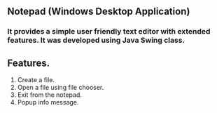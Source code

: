## Notepad (Windows Desktop Application)

### It provides a simple user friendly text editor with extended features. It was developed using Java Swing class.

## Features.

1. Create a file.
2. Open a file using file chooser.
3. Exit from the notepad.
4. Popup info message.
    





